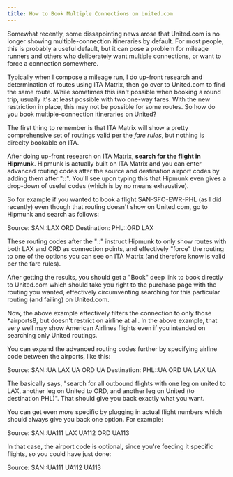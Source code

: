 ```yaml
---
title: How to Book Multiple Connections on United.com
---
```


Somewhat recently, some dissapointing news arose that United.com is no longer showing multiple-connection itineraries by default. 
For most people, this is probably a useful default, but it can pose a problem for mileage runners and others who deliberately want multiple connections, 
or want to force a connection somewhere.

Typically when I compose a mileage run, I do up-front research and determination of routes using ITA Matrix, then go over to United.com to find the same route. 
While sometimes this isn't possible when booking a round trip, usually it's at least possible with two one-way fares. 
With the new restriction in place, this may not be possible for some routes. So how do you book multiple-connection itineraries on United?

The first thing to remember is that ITA Matrix will show a pretty comprehensive
set of routings valid per the *fare rules*, but nothing is direclty bookable on
ITA.

After doing up-front research on ITA Matrix, **search for the flight in Hipmunk**.
Hipmunk is actually built on ITA Matrix and you can enter advanced routing codes after the source and destination airport codes by adding them after "::". 
You'll see upon typing this that Hipmunk even gives a drop-down of useful codes (which is by no means exhaustive).

So for example if you wanted to book a flight SAN-SFO-EWR-PHL (as I did recently) even though that routing doesn't show on United.com, go to Hipmunk and search as follows:

  Source: SAN::LAX ORD
  Destination: PHL::ORD LAX

These routing codes after the "::" instruct Hipmunk to only show routes with both LAX and ORD as connection points, 
and effectively "force" the routing to one of the options you can see on ITA Matrix (and therefore know is valid per the fare rules).

After getting the results, you should get a "Book" deep link to book directly to United.com which should take you right to the purchase page with the routing you wanted,
effectively circumventing searching for this particular routing (and failing) on United.com.

Now, the above example effectively filters the connection to only those
*airports8, but doesn't restrict on airline at all. In the above example, that
very well may show American Airlines flights even if you intended on searching
only United routings. 

You can expand the advanced routing codes further by specifying airline code
between the airports, like this:

  Source: SAN::UA LAX UA ORD UA
  Destination: PHL::UA ORD UA LAX UA

The basically says, "search for all outbound flights with one leg on united to
LAX, another leg on United to ORD, and another leg on United (to destination
PHL)". That should give you back exactly what you want.

You can get even *more* specific by plugging in actual flight numbers which
should always give you back one option. For example:

  Source: SAN::UA111 LAX UA112 ORD UA113

In that case, the airport code is optional, since you're feeding it specific
flights, so you could have just done:

  Source: SAN::UA111 UA112 UA113

